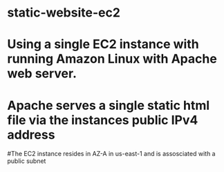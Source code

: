 # static-website-ec2
# Using a single EC2 instance with running Amazon Linux with Apache web server.
# Apache serves a single static html file via the instances public IPv4 address

#The EC2 instance resides in AZ-A in us-east-1 and is assosciated with a public subnet
